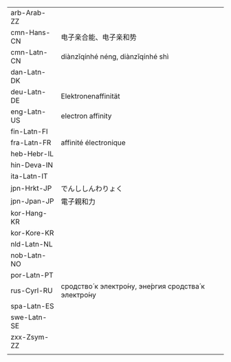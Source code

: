 | | | |
|-|-|-|
| arb-Arab-ZZ |  |  |
| cmn-Hans-CN | 电子亲合能、电子亲和势 |  |
| cmn-Latn-CN | diànzǐqínhé néng, diànzǐqínhé shì |  |
| dan-Latn-DK |  |  |
| deu-Latn-DE | Elektronenaffinität |  |
| eng-Latn-US | electron affinity |  |
| fin-Latn-FI |  |  |
| fra-Latn-FR | affinité électronique |  |
| heb-Hebr-IL |  |  |
| hin-Deva-IN |  |  |
| ita-Latn-IT |  |  |
| jpn-Hrkt-JP | でんししんわりょく |  |
| jpn-Jpan-JP | 電子親和力 |  |
| kor-Hang-KR |  |  |
| kor-Kore-KR |  |  |
| nld-Latn-NL |  |  |
| nob-Latn-NO |  |  |
| por-Latn-PT |  |  |
| rus-Cyrl-RU | сродство́ к электро́ну, эне́ргия сродства́ к электро́ну |  |
| spa-Latn-ES |  |  |
| swe-Latn-SE |  |  |
| zxx-Zsym-ZZ |  |  |
|  |  |  |